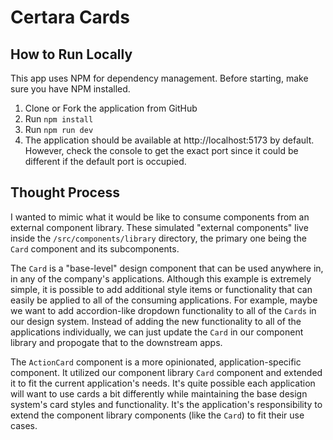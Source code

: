 # Certara Cards

## How to Run Locally

This app uses NPM for dependency management. Before starting, make sure you have NPM installed.

1. Clone or Fork the application from GitHub
2. Run `npm install`
3. Run `npm run dev`
4. The application should be available at http://localhost:5173 by default. However, check the console to get the exact port since it could be different if the default port is occupied.

## Thought Process

I wanted to mimic what it would be like to consume components from an external component library. These simulated "external components" live inside the `/src/components/library` directory, the primary one being the `Card` component and its subcomponents.

The `Card` is a "base-level" design component that can be used anywhere in, in any of the company's applications. Although this example is extremely simple, it is possible to add additional style items or functionality that can easily be applied to all of the consuming applications. For example, maybe we want to add accordion-like dropdown functionality to all of the `Cards` in our design system. Instead of adding the new functionality to all of the applications individually, we can just update the `Card` in our component library and propogate that to the downstream apps.

The `ActionCard` component is a more opinionated, application-specific component. It utilized our component library `Card` component and extended it to fit the current application's needs. It's quite possible each application will want to use cards a bit differently while maintaining the base design system's card styles and functionality. It's the application's responsibility to extend the component library components (like the `Card`) to fit their use cases.
